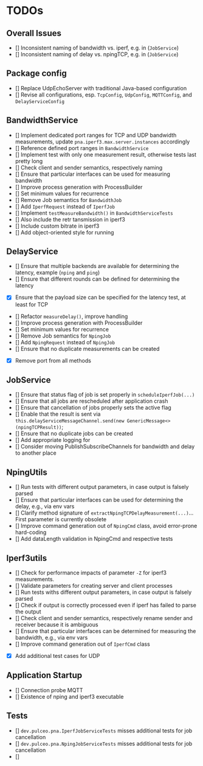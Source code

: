 # TODOs

## Overall Issues

- [] Inconsistent naming of bandwidth vs. iperf, e.g. in (`JobService`)
- [] Inconsistent naming of delay vs. npingTCP, e.g. in (`JobService`)

## Package config

- [] Replace UdpEchoServer with traditional Java-based configuration
- [] Revise all configurations, esp. `TcpConfig`, `UdpConfig`, `MQTTConfig`, and `DelayServiceConfig`

## BandwidthService 

- [] Implement dedicated port ranges for TCP and UDP bandwidth measurements, update `pna.iperf3.max.server.instances` accordingly
- [] Reference defined port ranges in `BandwidthService`
- [] Implement test with only one measurement result, otherwise tests last pretty long
- [] Check client and sender semantics, respectively naming
- [] Ensure that particular interfaces can be used for measuring bandwidth
- [] Improve process generation with ProcessBuilder
- [] Set minimum values for recurrence
- [] Remove Job semantics for `BandwidthJob`
- [] Add `IperfRequest` instead of `IperfJob`
- [] Implement `testMeasureBandwidth()` in `BandwidthServiceTests`
- [] Also include the retr tansmission in iperf3
- [] Include custom bitrate in iperf3
- [] Add object-oriented style for running 

## DelayService

- [] Ensure that multiple backends are available for determining the latency, example (`nping` and `ping`)
- [] Ensure that different rounds can be defined for determining the latency
- [x] Ensure that the payload size can be specified for the latency test, at least for TCP
- [] Refactor `measureDelay()`, improve handling
- [] Improve process generation with ProcessBuilder
- [] Set minimum values for recurrence
- [] Remove Job semantics for `NpingJob`
- [] Add `NpingRequest` instead of `NpingJob`
- [] Ensure that no duplicate measurements can be created
- [x] Remove port from all methods

## JobService

- [] Ensure that status flag of job is set properly in `scheduleIperfJob(...)`
- [] Ensure that all jobs are rescheduled after application crash
- [] Ensure that cancellation of jobs properly sets the active flag
- [] Enable that the result is sent via `this.delayServiceMessageChannel.send(new GenericMessage<>(npingTCPResult))`;
- [] Ensure that no duplicate jobs can be created
- [] Add appropriate logging for 
- [] Consider moving PublishSubscribeChannels for bandwidth and delay to another place

## NpingUtils

- [] Run tests with different output parameters, in case output is falsely parsed
- [] Ensure that particular interfaces can be used for determining the delay, e.g., via env vars
- [] Clarify method signature of `extractNpingTCPDelayMeasurement(...)`... First parameter is currently obsolete
- [] Improve command generation out of `NpingCmd` class, avoid error-prone hard-coding
- [] Add dataLength validation in NpingCmd and respective tests

## Iperf3utils

- [] Check for performance impacts of parameter `-Z` for iperf3 measurements.
- [] Validate parameters for creating server and client processes
- [] Run tests withs different output parameters, in case output is falsely parsed
- [] Check if output is correctly processed even if iperf has failed to parse the output
- [] Check client and sender semantics, respectively rename sender and receiver because it is ambiguous
- [] Ensure that particular interfaces can be determined for measuring the bandwidth, e.g., via env vars
- [] Improve command generation out of `IperfCmd` class
- [x] Add additional test cases for UDP

## Application Startup

- [] Connection probe MQTT
- [] Existence of nping and iperf3 executable

## Tests

- [] `dev.pulceo.pna.IperfJobServiceTests` misses additional tests for job cancellation
- [] `dev.pulceo.pna.NpingJobServiceTests` misses additional tests for job cancellation
- []